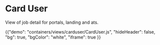 # Card User

<p class="description">View of job detail for portals, landing and ats.</p>

{{"demo": "containers/views/carduser/CardUser.js", "hideHeader": false, "bg": true, "bgColor": "white", "iframe": true }}
